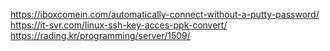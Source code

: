 https://iboxcomein.com/automatically-connect-without-a-putty-password/
https://it-svr.com/linux-ssh-key-acces-ppk-convert/
https://rading.kr/programming/server/1509/